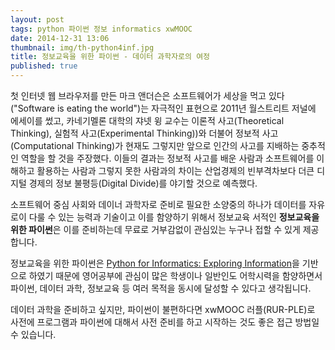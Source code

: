 ```yaml
---
layout: post
tags: python 파이썬 정보 informatics xwMOOC
date: 2014-12-31 13:06
thumbnail: img/th-python4inf.jpg
title: 정보교육을 위한 파이썬 - 데이터 과학자로의 여정
published: true
---
```


첫 인터넷 웹 브라우저를 만든 마크 앤더슨은 소프트웨어가 세상을 먹고 있다("Software is eating the world")는 자극적인 표현으로 2011년 월스트리트 저널에 에세이를 썼고, 카네기멜론 대학의 쟈넷 윙 교수는 이론적 사고(Theoretical Thinking), 실험적 사고(Experimental Thinking))와 더불어 정보적 사고(Computational Thinking)가 현재도 그렇지만 앞으로 인간의 사고를 지배하는 중추적인 역할을 할 것을 주장했다. 이들의 결과는 정보적 사고를 배운 사람과 소프트웨어를 이해하고 활용하는 사람과 그렇지 못한 사람과의 차이는 산업경제의 빈부격차보다 더큰 디지털 경제의 정보 불평등(Digital Divide)를 야기할 것으로 예측했다.

소프트웨어 중심 사회와 데이너 과학자로 준비로 필요한 소양중의 하나가 데이터를 자유로이 다룰 수 있는 능력과 기술이고 이를 함양하기 위해서 정보교육 서적인 **정보교육을 위한 파이썬**은 이를 준비하는데 무료로 거부감없이 관심있는 누구나 접할 수 있게 제공합니다.

정보교육을 위한 파이썬은 [Python for Informatics: Exploring Information](http://py4inf.com/book.php)을 기반으로 하였기 때문에 영어공부에 관심이 많은 학생이나 일반인도 어학시력을 함양하면서 파이썬, 데이터 과학, 정보교육 등 여러 목적을 동시에 달성할 수 있다고 생각됩니다.


데이터 과학을 준비하고 싶지만, 파이썬이 불편하다면 xwMOOC 러플(RUR-PLE)로 사전에 프로그램과 파이썬에 대해서 사전 준비를 하고 시작하는 것도 좋은 접근 방법일 수 있습니다.

